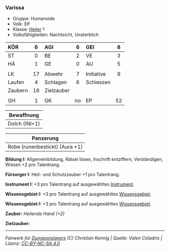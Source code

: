 ### Varissa

- Gruppe: Humanoide
- Volk: Elf
- Klasse: [Heiler](../../grw/charaktere-klasse-heiler.md) 1
- Volksfähigkeiten: Nachtsicht, Unsterblich

| KÖR     |  6  | AGI        |  6  | GEI        |  8  |
| :------ | :-: | :--------- | :-: | :--------- | :-: |
| ST      |  0  | BE         |  2  | VE         |  3  |
| HÄ      |  1  | GE         |  0  | AU         |  5  |
|         |     |            |     |            |     |
| LK      | 17  | Abwehr     |  7  | Initiative |  9  |
| Laufen  |  4  | Schlagen   |  6  | Schiessen  |     |
| Zaubern | 16  | Zielzauber |     |            |     |
|         |     |            |     |            |     |
| GH      |  1  | GK         | no  | EP         | 52  |

|  Bewaffnung   |
| :-----------: |
| Dolch (INI+1) |

|           Panzerung            |
| :----------------------------: |
| Robe (runenbestickt) (Aura +1) |

**Bildung I:** Allgemeinbildung, Rätsel lösen, Inschrift entziffern, Verständigen, Wissen +2 pro Talentrang.

**Fürsorger I:** Heil- und Schutzzauber +1 pro Talentrang.

**Instrument I:** +3 pro Talentrang auf ausgewähltes [Instrument](../../grw/talente/instrument.md).

**Wissensgebiet I:** +3 pro Talentrang auf ausgewähltes [Wissensgebiet](../../grw/talente/wissensgebiet.md).

**Wissensgebiet I:** +3 pro Talentrang auf ausgewähltes [Wissensgebiet](../../grw/talente/wissensgebiet.md).

**Zauber:** _Heilende Hand (+2)_

**Zielzauber:**

---

_Fanwerk für [Dungeonslayers](https://www.dungeonslayers.net/) (C) Christian Kennig | Quelle: Valen Coladris | Lizenz: [CC-BY-NC-SA 4.0](https://creativecommons.org/licenses/by-nc-sa/4.0/deed.de)_
